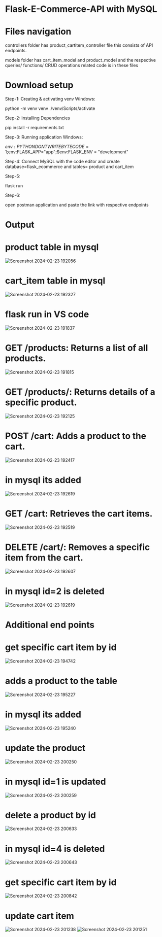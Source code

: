 # Flask-E-Commerce-API with MySQL
# Files navigation 

  controllers folder has product_cartitem_controller file this consists of API endpoints.
  
  models folder has cart_item_model and product_model and the respective queries/ functions/ CRUD operations related code is in    these files
  
# Download setup
Step-1: Creating & activating venv Windows:

 python -m venv venv
  ./venv/Scripts/activate

Step-2: Installing Dependencies

  pip install -r requirements.txt

Step-3: Running application Windows:

   $env:PYTHONDONTWRITEBYTECODE=1;$env:FLASK_APP="app";$env:FLASK_ENV = "development"

   
Step-4: Connect MySQL with the code editor and create database=flask_ecommerce and tables= product and cart_item


Step-5:

   flask run
   
Step-6:

   open postman application and paste the link with respective endpoints



# Output 

# product table in mysql

![Screenshot 2024-02-23 192056](https://github.com/jagati2/Flask-E-Commerce-API/assets/105737471/84199e92-27a2-4af1-8998-8050debb6702)

# cart_item table in mysql

![Screenshot 2024-02-23 192327](https://github.com/jagati2/Flask-E-Commerce-API/assets/105737471/d17f11da-81b7-4c6d-9aff-d12dbfe91149)

# flask run in VS code

![Screenshot 2024-02-23 191837](https://github.com/jagati2/Flask-E-Commerce-API/assets/105737471/87269919-baee-4541-8859-a019e622b43f)

# GET /products: Returns a list of all products.

![Screenshot 2024-02-23 191815](https://github.com/jagati2/Flask-E-Commerce-API/assets/105737471/bf59d07b-0939-4fb3-883c-788b74cd4ddf)

# GET /products/<id>: Returns details of a specific product.

![Screenshot 2024-02-23 192125](https://github.com/jagati2/Flask-E-Commerce-API/assets/105737471/2733aa4d-cb35-4cbb-b875-fd01e94e5c2d)

# POST /cart: Adds a product to the cart.

![Screenshot 2024-02-23 192417](https://github.com/jagati2/Flask-E-Commerce-API/assets/105737471/be0199d2-3796-47cd-b0e7-32329bcf3a2b)
# in mysql its added
![Screenshot 2024-02-23 192619](https://github.com/jagati2/Flask-E-Commerce-API/assets/105737471/a7360673-c8c5-493c-9a5d-76dcc319f5b4)


# GET /cart: Retrieves the cart items.

![Screenshot 2024-02-23 192519](https://github.com/jagati2/Flask-E-Commerce-API/assets/105737471/f5b079eb-5085-4077-87e0-96148cf952b1)

# DELETE /cart/<id>: Removes a specific item from the cart.

![Screenshot 2024-02-23 192607](https://github.com/jagati2/Flask-E-Commerce-API/assets/105737471/9a2a78c1-8db9-4812-8309-e46628a1cf74)

# in mysql id=2 is deleted
![Screenshot 2024-02-23 192619](https://github.com/jagati2/Flask-E-Commerce-API/assets/105737471/25a81b0e-90dd-4c57-9a15-711fe6fa679d)

# Additional end points 
# get specific cart item by id
![Screenshot 2024-02-23 194742](https://github.com/jagati2/Flask-E-Commerce-API/assets/105737471/a311dbe5-ebb2-4622-9c8c-892d81acda28)

# adds a product to the table
![Screenshot 2024-02-23 195227](https://github.com/jagati2/Flask-E-Commerce-API/assets/105737471/77fe5429-c3a0-4b0e-bbf1-48489790d8da)
# in mysql its added
![Screenshot 2024-02-23 195240](https://github.com/jagati2/Flask-E-Commerce-API/assets/105737471/546f874a-a7b6-4f8e-8265-7145fce7d6ac)
# update the product
![Screenshot 2024-02-23 200250](https://github.com/jagati2/Flask-E-Commerce-API/assets/105737471/07f0825e-362f-40e2-87e7-8ee7db1ecd38)
# in mysql id=1 is updated
![Screenshot 2024-02-23 200259](https://github.com/jagati2/Flask-E-Commerce-API/assets/105737471/568dd31e-8c91-48e6-9a37-a6da47f1c7dc)

# delete a product by id
![Screenshot 2024-02-23 200633](https://github.com/jagati2/Flask-E-Commerce-API/assets/105737471/1c89c801-df6f-4dd6-80e8-2729a535474e)
# in mysql id=4 is deleted
![Screenshot 2024-02-23 200643](https://github.com/jagati2/Flask-E-Commerce-API/assets/105737471/ccb1bbc9-647e-466f-83c7-645623a93588)

# get specific cart item by id
![Screenshot 2024-02-23 200842](https://github.com/jagati2/Flask-E-Commerce-API/assets/105737471/5f8fd3b9-9db9-4e0e-9cc3-5a722af33da3)

# update cart item
![Screenshot 2024-02-23 201238](https://github.com/jagati2/Flask-E-Commerce-API/assets/105737471/4ae33d12-1fa6-4ec3-9469-2078eeefe395)
![Screenshot 2024-02-23 201251](https://github.com/jagati2/Flask-E-Commerce-API/assets/105737471/09d25e02-d912-41cd-bf98-02a1050a76de)























